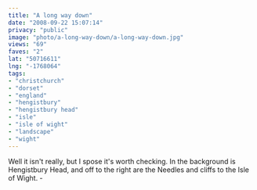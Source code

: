 ```yaml
---
title: "A long way down"
date: "2008-09-22 15:07:14"
privacy: "public"
image: "photo/a-long-way-down/a-long-way-down.jpg"
views: "69"
faves: "2"
lat: "50716611"
lng: "-1768064"
tags:
- "christchurch"
- "dorset"
- "england"
- "hengistbury"
- "hengistbury head"
- "isle"
- "isle of wight"
- "landscape"
- "wight"
---
```

Well it isn't really, but I spose it's worth checking. In the background is Hengistbury Head, and off to the right are the Needles and cliffs to the Isle of Wight. - <a href="/photos/2008/09/22/a-long-way-down"></a>
